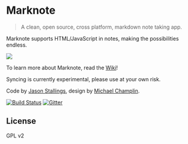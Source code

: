 Marknote
========

> A clean, open source, cross platform, markdown note taking app. 

Marknote supports HTML/JavaScript in notes, making the possibilities endless. 

![](https://cldup.com/cwDCILrwch.png)

To learn more about Marknote, read the [Wiki](https://github.com/octalmage/Marknote/wiki)!

Syncing is currently experimental, please use at your own risk. 

Code by [Jason Stallings](http://jason.stallin.gs), design by [Michael Champlin](http://champl.in).

[![Build Status](https://travis-ci.org/octalmage/Marknote.svg?branch=master)](https://travis-ci.org/octalmage/Marknote) [![Gitter](https://badges.gitter.im/Join%20Chat.png)](https://gitter.im/octalmage/Marknote?utm_source=badge&utm_medium=badge&utm_campaign=pr-badge)

## License

GPL v2
